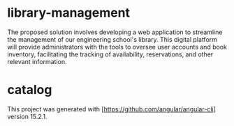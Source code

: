 # library-management
The proposed solution involves developing a web application to streamline the management of our engineering school's library. This digital platform will provide administrators with the tools to oversee user accounts and book inventory, facilitating the tracking of availability, reservations, and other relevant information.
# catalog 
This project was generated with [https://github.com/angular/angular-cli] version 15.2.1.




